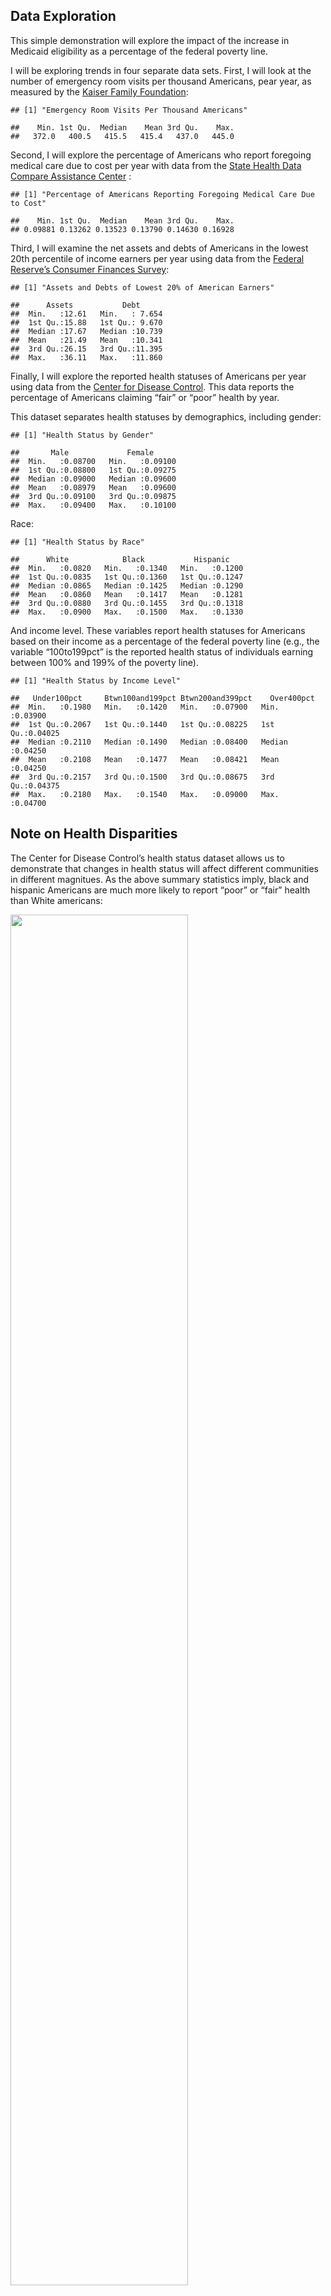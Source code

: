 ## Data Exploration

This simple demonstration will explore the impact of the increase in
Medicaid eligibility as a percentage of the federal poverty line.

I will be exploring trends in four separate data sets. First, I will
look at the number of emergency room visits per thousand Americans, pear
year, as measured by the [Kaiser Family
Foundation](https://www.kff.org/other/state-indicator/emergency-room-visits-by-ownership/?activeTab=graph&currentTimeframe=0&startTimeframe=16&selectedDistributions=total&selectedRows=%7B%22wrapups%22:%7B%22united-states%22:%7B%7D%7D%7D&sortModel=%7B%22colId%22:%22Location%22,%22sort%22:%22asc%22%7D):

    ## [1] "Emergency Room Visits Per Thousand Americans"

    ##    Min. 1st Qu.  Median    Mean 3rd Qu.    Max. 
    ##   372.0   400.5   415.5   415.4   437.0   445.0

Second, I will explore the percentage of Americans who report foregoing
medical care due to cost per year with data from the [State Health Data
Compare Assistance
Center](https://statehealthcompare.shadac.org/landing/178/percent-of-adults-who-could-not-get-medical-care-when-needed-due-to-cost-by-total-2011-to-2021)
:

    ## [1] "Percentage of Americans Reporting Foregoing Medical Care Due to Cost"

    ##    Min. 1st Qu.  Median    Mean 3rd Qu.    Max. 
    ## 0.09881 0.13262 0.13523 0.13790 0.14630 0.16928

Third, I will examine the net assets and debts of Americans in the
lowest 20th percentile of income earners per year using data from the
[Federal Reserve’s Consumer Finances
Survey](https://www.federalreserve.gov/econres/scf/dataviz/scf/chart/#series:Before_Tax_Income;demographic:inccat;population:1;units:median;range:1989,2019):

    ## [1] "Assets and Debts of Lowest 20% of American Earners"

    ##      Assets           Debt       
    ##  Min.   :12.61   Min.   : 7.654  
    ##  1st Qu.:15.88   1st Qu.: 9.670  
    ##  Median :17.67   Median :10.739  
    ##  Mean   :21.49   Mean   :10.341  
    ##  3rd Qu.:26.15   3rd Qu.:11.395  
    ##  Max.   :36.11   Max.   :11.860

Finally, I will explore the reported health statuses of Americans per
year using data from the [Center for Disease
Control](https://www.cdc.gov/nchs/hus/topics/health-status.htm#explore-data).
This data reports the percentage of Americans claiming “fair” or “poor”
health by year.

This dataset separates health statuses by demographics, including
gender:

    ## [1] "Health Status by Gender"

    ##       Male             Female       
    ##  Min.   :0.08700   Min.   :0.09100  
    ##  1st Qu.:0.08800   1st Qu.:0.09275  
    ##  Median :0.09000   Median :0.09600  
    ##  Mean   :0.08979   Mean   :0.09600  
    ##  3rd Qu.:0.09100   3rd Qu.:0.09875  
    ##  Max.   :0.09400   Max.   :0.10100

Race:

    ## [1] "Health Status by Race"

    ##      White            Black           Hispanic     
    ##  Min.   :0.0820   Min.   :0.1340   Min.   :0.1200  
    ##  1st Qu.:0.0835   1st Qu.:0.1360   1st Qu.:0.1247  
    ##  Median :0.0865   Median :0.1425   Median :0.1290  
    ##  Mean   :0.0860   Mean   :0.1417   Mean   :0.1281  
    ##  3rd Qu.:0.0880   3rd Qu.:0.1455   3rd Qu.:0.1318  
    ##  Max.   :0.0900   Max.   :0.1500   Max.   :0.1330

And income level. These variables report health statuses for Americans
based on their income as a percentage of the federal poverty line (e.g.,
the variable “100to199pct” is the reported health status of individuals
earning between 100% and 199% of the poverty line).

    ## [1] "Health Status by Income Level"

    ##   Under100pct     Btwn100and199pct Btwn200and399pct    Over400pct     
    ##  Min.   :0.1980   Min.   :0.1420   Min.   :0.07900   Min.   :0.03900  
    ##  1st Qu.:0.2067   1st Qu.:0.1440   1st Qu.:0.08225   1st Qu.:0.04025  
    ##  Median :0.2110   Median :0.1490   Median :0.08400   Median :0.04250  
    ##  Mean   :0.2108   Mean   :0.1477   Mean   :0.08421   Mean   :0.04250  
    ##  3rd Qu.:0.2157   3rd Qu.:0.1500   3rd Qu.:0.08675   3rd Qu.:0.04375  
    ##  Max.   :0.2180   Max.   :0.1540   Max.   :0.09000   Max.   :0.04700

## Note on Health Disparities

The Center for Disease Control’s health status dataset allows us to
demonstrate that changes in health status will affect different
communities in different magnitues. As the above summary statistics
imply, black and hispanic Americans are much more likely to report
“poor” or “fair” health than White americans:

<img src="Overview-Markdown_files/figure-markdown_strict/unnamed-chunk-8-1.png" width="75%" />

Similarly, women are more likely to report subpar health than men:

<img src="Overview-Markdown_files/figure-markdown_strict/unnamed-chunk-9-1.png" width="75%" />

## Data Trends

This chart shows the median national eligibility limit for Medicaid
coverage, measured as a percentage of the federal poverty line (this
data was retrieved from the [Kaiser Family
Foundation](https://www.kff.org/medicaid/state-indicator/medicaid-income-eligibility-limits-for-parents/?currentTimeframe=0&selectedDistributions=january-2002--april-2003--july-2004--july-2005--july-2006--january-2008--january-2009--december-2009--january-2011--january-2012--january-2013--january-2014--january-2015--january-2016--january-2017--january-2018--january-2019--january-2020--january-2021--january-2022&selectedRows=%7B%22wrapups%22:%7B%22united-states%22:%7B%7D%7D%7D&sortModel=%7B%22colId%22:%22Location%22,%22sort%22:%22asc%22%7D)).
In 2013, the median eligibility leaps up to 138% due to the
implementation of the Affordable Care Act.

<img src="Overview-Markdown_files/figure-markdown_strict/unnamed-chunk-10-1.png" width="75%" />

It is important to note that this is the *median* value rather than the
national eligibility limit.

The following data trends will attempt to identify trends that may have
been driven by this leap upwards to 138%, with the blue dashed line
signifying the implementation of the increased eligibility limit.

First, let’s look at trend in hospital visits:

<img src="Overview-Markdown_files/figure-markdown_strict/unnamed-chunk-11-1.png" width="75%" />

The Affordable Care Act appears to have no impact on the number of
Americans visiting emergency rooms. There is a noticeable decline in
2020 which is almost certainly due to the Covid-19 public health
emergency rather than a delayed response to changes in Medicaid
eligibility.

Next let’s exlpore Americans foregoing medical care:

<img src="Overview-Markdown_files/figure-markdown_strict/unnamed-chunk-12-1.png" width="75%" />

Unlike emergency room visits, the percentage of Americans foregoing care
due to cost burdens seems to have been impacted by the Affordable Care
Act. The percentage has seen a steady decline since 2013, with only 10%
reporting foregoing care in 2021.

Next we’ll look at assets and debts of the poorest Americans:

<img src="Overview-Markdown_files/figure-markdown_strict/unnamed-chunk-13-1.png" width="75%" />

We would expect Medicaid expansion to have an impact on the personal
finances of the poorest Americans given (1) the increased financial
security and reduced risk of medical bankruptcy for those with health
insurance as opposed to the uninsured, and (2) the presences of
state-imposed asset ceilings restricting Medicaid eligibility regardless
of one’s income.

Unfortunately, this dataset only contains two data points after 2013 per
metric, per year, which does not give us a particularly thorough
understanding of the post-ACA trend. However, we can see that after
2013, the trend of declining assets and increasing debt appears to have
been disrupted.

Next, we’ll explore the health status of those living under the federal
poverty line:

<img src="Overview-Markdown_files/figure-markdown_strict/unnamed-chunk-14-1.png" width="75%" />

There does not appear to be a cohesive narrative in this data. The
pattern is jagged, with the Medicaid expansion not appearing to have an
observable impact on the percentage of the impoverished reporting subpar
health. While there is a decline between 2013 and 2014, this is not a
compelling trend. The decline can be potentially be explained by
low-income Americans reporting improved health with the expectation that
they will attain health insurance, only to be left uninsured due to
*National Federation of Independent Business v. Sebelius* limiting the
expansion of state Medicaid programs or a lack of education or outreach
regarding eligibility and enrollment.

The same appears to be true for all income levels:

<img src="Overview-Markdown_files/figure-markdown_strict/unnamed-chunk-15-1.png" width="75%" />

We can see a clear stratification between reported health status and
income level, with higher incomes corresponding with improved health and
less variation. However, no income strata appears to have seen a
significant change after the implementation of the Affordable Care Act.
